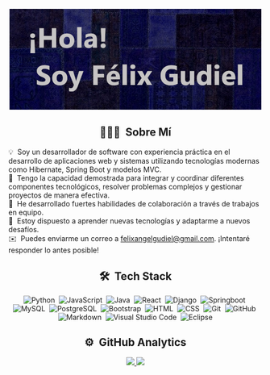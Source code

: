 <p align="center">
  <img src="./Banner2.png" alt="Desarrollador de Software Banner"/>
</p>


<h2 align="center">👨🏻‍💻 &nbsp;Sobre Mí</h2>

💡 &nbsp;Soy un desarrollador de software con experiencia práctica en el desarrollo de aplicaciones web y sistemas utilizando tecnologías modernas como Hibernate, Spring Boot y modelos MVC.\
🔧 &nbsp;Tengo la capacidad demostrada para integrar y coordinar diferentes componentes tecnológicos, resolver problemas complejos y gestionar proyectos de manera efectiva.\
🤝 &nbsp;He desarrollado fuertes habilidades de colaboración a través de trabajos en equipo.\
🌱 &nbsp;Estoy dispuesto a aprender nuevas tecnologías y adaptarme a nuevos desafíos.\
✉️ &nbsp;Puedes enviarme un correo a [felixangelgudiel@gmail.com](mailto:felixangelgudiel@gmail.com). ¡Intentaré responder lo antes posible!

<h2 align="center">🛠 &nbsp;Tech Stack</h2>

<p align="center">
  <img src="https://img.shields.io/badge/-Python-05122A?style=flat&logo=python" alt="Python"/>&nbsp;
  <img src="https://img.shields.io/badge/-JavaScript-05122A?style=flat&logo=javascript" alt="JavaScript"/>&nbsp;
  <img src="https://img.shields.io/badge/-Java-05122A?style=flat&logo=Java&logoColor=FFA518" alt="Java"/>&nbsp;
  <img src="https://img.shields.io/badge/-React-05122A?style=flat&logo=react" alt="React"/>&nbsp;
  <img src="https://img.shields.io/badge/-Django-05122A?style=flat&logo=django&logoColor=092E20" alt="Django"/>&nbsp;
  <img src="https://img.shields.io/badge/-Springboot-05122A?style=flat&logo=springboot" alt="Springboot"/>&nbsp;
  <img src="https://img.shields.io/badge/-MySql-05122A?style=flat&logo=mysql" alt="MySQL"/>&nbsp;
  <img src="https://img.shields.io/badge/-PostgreSQL-05122A?style=flat&logo=Postgresql" alt="PostgreSQL"/>&nbsp;
  <img src="https://img.shields.io/badge/-Bootstrap-05122A?style=flat&logo=bootstrap&logoColor=563D7C" alt="Bootstrap"/>&nbsp;
  <img src="https://img.shields.io/badge/-HTML-05122A?style=flat&logo=HTML5" alt="HTML"/>&nbsp;
  <img src="https://img.shields.io/badge/-CSS-05122A?style=flat&logo=CSS3&logoColor=1572B6" alt="CSS"/>&nbsp;
  <img src="https://img.shields.io/badge/-Git-05122A?style=flat&logo=git" alt="Git"/>&nbsp;
  <img src="https://img.shields.io/badge/-GitHub-05122A?style=flat&logo=github" alt="GitHub"/>&nbsp;
  <img src="https://img.shields.io/badge/-Markdown-05122A?style=flat&logo=markdown" alt="Markdown"/>&nbsp;
  <img src="https://img.shields.io/badge/-Visual%20Studio%20Code-05122A?style=flat&logo=visual-studio-code&logoColor=007ACC" alt="Visual Studio Code"/>&nbsp;
  <img src="https://img.shields.io/badge/-Eclipse-05122A?style=flat&logo=eclipse-ide&logoColor=2C2255" alt="Eclipse"/>
</p>

<h2 align="center">⚙️ &nbsp;GitHub Analytics</h2>

<p align="center">
<a href="https://github.com/FelixoGudiel">
  <img height="180em" src="https://github-readme-stats-eight-theta.vercel.app/api?username=FelixoGudiel&show_icons=true&theme=algolia&include_all_commits=true&count_private=true"/>
  <img height="180em" src="https://github-readme-stats-eight-theta.vercel.app/api/top-langs/?username=FelixoGudiel&layout=compact&langs_count=8&theme=algolia"/>
</a>
</p>
